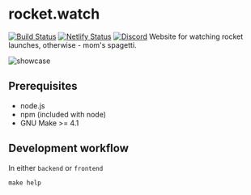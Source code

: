 # rocket.watch

[![Build Status](https://travis-ci.com/yasiupl/rocket.watch.svg?branch=master)](https://travis-ci.com/yasiupl/rocket.watch) [![Netlify Status](https://api.netlify.com/api/v1/badges/dd4154a3-2721-46b9-bdff-136de3c95f1f/deploy-status)](https://app.netlify.com/sites/rocketwatch/deploys) [![Discord](https://img.shields.io/discord/150674920869724161)](https://discord.gg/PcJt3mg)
Website for watching rocket launches, otherwise - mom's spagetti.

![showcase](https://i.imgur.com/qJ6fE74.png)


## Prerequisites
- node.js
- npm (included with node)
- GNU Make >= 4.1

## Development workflow
In either `backend` or `frontend`
```
make help
```

